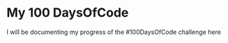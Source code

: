 <h1> My 100 DaysOfCode </h1>
<p>I will be documenting my progress of the #100DaysOfCode challenge here</p>
